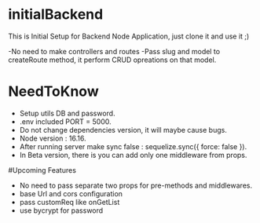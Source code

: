 ﻿# initialBackend
This is Initial Setup for Backend Node Application, just clone it and use it ;)

-No need to make controllers and routes
-Pass slug and model to createRoute method, it perform CRUD opreations on that model.

# NeedToKnow

- Setup utils DB and password.
- .env included PORT = 5000.
- Do not change dependencies version, it will maybe cause bugs.
- Node version : 16.16.
- After running server make sync false : sequelize.sync({ force: false }).
- In Beta version, there is you can add only one middleware from props.


#Upcoming Features

- No need to pass separate two props for pre-methods and middlewares.
- base Url and cors configuration
- pass customReq like onGetList
- use bycrypt for password
